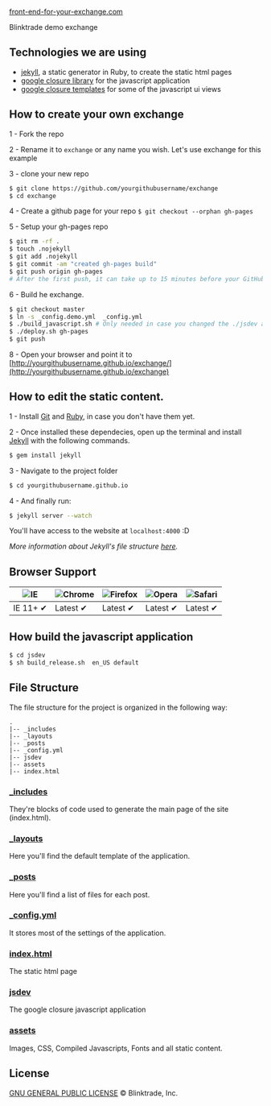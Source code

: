[front-end-for-your-exchange.com](https://demo.blinktrade.com)

Blinktrade demo exchange

## Technologies we are using
- [jekyll](http://jekyllrb.com/), a static generator in Ruby, to create the static html pages
- [google closure library](https://developers.google.com/closure/library/) for the javascript application 
- [google closure templates](https://developers.google.com/closure/templates/) for some of the javascript ui views

## How to create your own exchange
1 - Fork the repo

2 - Rename it to `exchange` or any name you wish.  Let's use exchange for this example

3 - clone your new repo 
```sh
$ git clone https://github.com/yourgithubusername/exchange
$ cd exchange
```

4 - Create a github page for your repo `$ git checkout --orphan gh-pages`

5 - Setup your gh-pages repo 
```sh
$ git rm -rf .
$ touch .nojekyll
$ git add .nojekyll 
$ git commit -am "created gh-pages build" 
$ git push origin gh-pages
# After the first push, it can take up to 15 minutes before your GitHub Pages site is available. You'll receive an email if your build is unsuccessful.
```

6 - Build he exchange. 
```sh
$ git checkout master 
$ ln -s _config.demo.yml  _config.yml
$ ./build_javascript.sh # Only needed in case you changed the ./jsdev application
$ ./deploy.sh gh-pages 
$ git push
```

8 - Open your browser and point it to [http://yourgithubusername.github.io/exchange/](http://yourgithubusername.github.io/exchange)



## How to edit the static content. 

1 - Install [Git](http://git-scm.com/downloads) and [Ruby](https://www.ruby-lang.org/pt/downloads/), in case you don't have them yet.

2 - Once installed these dependecies, open up the terminal and install [Jekyll](http://jekyllrb.com) with the following commands.

```sh
$ gem install jekyll
```

3 - Navigate to the project folder
```sh
$ cd yourgithubusername.github.io
```

4 - And finally run:
```sh
$ jekyll server --watch
```

You'll have access to the website at `localhost:4000` :D

_More information about Jekyll's file structure [here](https://github.com/mojombo/jekyll/wiki/Usage)._

## Browser Support

![IE](https://cloud.githubusercontent.com/assets/398893/3528325/20373e76-078e-11e4-8e3a-1cb86cf506f0.png "Internet Explorer") | ![Chrome](https://cloud.githubusercontent.com/assets/398893/3528328/23bc7bc4-078e-11e4-8752-ba2809bf5cce.png "Google Chrome") | ![Firefox](https://cloud.githubusercontent.com/assets/398893/3528329/26283ab0-078e-11e4-84d4-db2cf1009953.png "Firefox") | ![Opera](https://cloud.githubusercontent.com/assets/398893/3528330/27ec9fa8-078e-11e4-95cb-709fd11dac16.png "Opera") | ![Safari](https://cloud.githubusercontent.com/assets/398893/3528331/29df8618-078e-11e4-8e3e-ed8ac738693f.png "Safari")
--- | --- | --- | --- | --- |
IE 11+ ✔ | Latest ✔ | Latest ✔ | Latest ✔ | Latest ✔ |

## How build the javascript application
```sh
$ cd jsdev
$ sh build_release.sh  en_US default
```

## File Structure

The file structure for the project is organized in the following way:

```
.
|-- _includes
|-- _layouts
|-- _posts
|-- _config.yml
|-- jsdev
|-- assets
|-- index.html
```

### [_includes](https://github.com/blinktrade/frontend/tree/master/_includes)

They're blocks of code used to generate the main page of the site (index.html).

### [_layouts](https://github.com/blinktrade/frontend/tree/master/_layouts)

Here you'll find the default template of the application.

### [_posts](https://github.com/blinktrade/frontend/tree/master/_posts)

Here you'll find a list of files for each post.

### [_config.yml](https://github.com/blinktrade/frontend/tree/master/_config.yml)

It stores most of the settings of the application.

### [index.html](https://github.com/blinktrade/frontend/tree/master/index.html)

The static html page 

### [jsdev](https://github.com/blinktrade/frontend/tree/master/jsdev)

The google closure javascript application

### [assets](https://github.com/blinktrade/frontend/tree/master/assets)

Images, CSS, Compiled Javascripts, Fonts and all static content.


## License
[GNU GENERAL PUBLIC LICENSE](https://github.com/blinktrade/frontend/blob/master/LICENSE) © Blinktrade, Inc.
